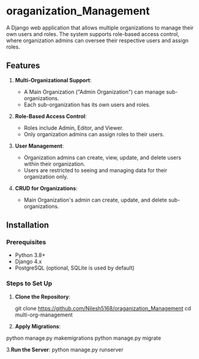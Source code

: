 # oraganization_Management


A Django web application that allows multiple organizations to manage their own users and roles. The system supports role-based access control, where organization admins can oversee their respective users and assign roles.

## Features

1. **Multi-Organizational Support**:
   - A Main Organization ("Admin Organization") can manage sub-organizations.
   - Each sub-organization has its own users and roles.

2. **Role-Based Access Control**:
   - Roles include Admin, Editor, and Viewer.
   - Only organization admins can assign roles to their users.

3. **User Management**:
   - Organization admins can create, view, update, and delete users within their organization.
   - Users are restricted to seeing and managing data for their organization only.

4. **CRUD for Organizations**:
   - Main Organization's admin can create, update, and delete sub-organizations.

## Installation

### Prerequisites
- Python 3.8+
- Django 4.x
- PostgreSQL (optional, SQLite is used by default)

### Steps to Set Up

1. **Clone the Repository**:

   git clone https://github.com/Nilesh5168/oraganization_Management
   cd multi-org-management

2. **Apply Migrations**:

python manage.py makemigrations
python manage.py migrate

3.**Run the Server**:
python manage.py runserver
